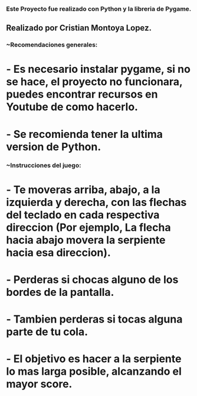### Este Proyecto fue realizado con Python y la libreria de Pygame.

## Realizado por Cristian Montoya Lopez.

### ~Recomendaciones generales:
# - Es necesario instalar pygame, si no se hace, el proyecto no funcionara, puedes encontrar recursos en Youtube de como hacerlo.
# - Se recomienda tener la ultima version de Python.

### ~Instrucciones del juego:

# - Te moveras arriba, abajo, a la izquierda y derecha, con las flechas del teclado en cada respectiva direccion (Por ejemplo, La flecha hacia abajo movera la serpiente hacia esa direccion).

# - Perderas si chocas alguno de los bordes de la pantalla.

# - Tambien perderas si tocas alguna parte de tu cola.

# - El objetivo es hacer a la serpiente lo mas larga posible, alcanzando el mayor score.
